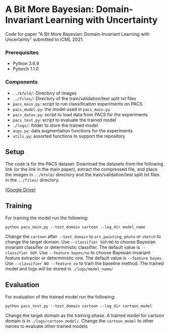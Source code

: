# A Bit More Bayesian: Domain-Invariant Learning with Uncertainty
Code for paper "A Bit More Bayesian: Domain-Invariant Learning with Uncertainty" submitted to ICML 2021.

### Prerequisites
 - Python 3.6.9
 - Pytorch 1.1.0

### Components
 - `../kfold/`: Directory of images
 - `../files/`: Directory of the train/validation/test split txt files
 - `pacs_main.py`: script to run classification experiments on PACS
 - `pacs_model.py`: the model used in `pacs_main.py`
 - `pacs_datas.py`: script to load data from PACS for the experiments
 - `pacs_test.py`: script to evaluate the trained model
 - `./logs/`: folder to store the trained model
 - `augs.py`: data augmentation functions for the experiments
 - `utils.py`: assorted functions to support the repository
 


## Setup
The code is for the PACS dataset. Download the datasets from the following link (or the link in the main paper), extract the compressed file, and place the images in `../kfold/` directory and the train/validation/test split txt files in the `../files/` directory.

[[Google Drive](https://drive.google.com/drive/folders/0B6x7gtvErXgfUU1WcGY5SzdwZVk)]

## Training
For training the model run the following:
```
python pacs_main.py --test_domain cartoon --log_dir model_name
```
Change the `cartoon` after `--test_domain` to `art_painting`, `photo` or `sketch` to change the target domain.
Use `--classifier SGP/NO` to choose Bayesian invariant classifier or deterministic classifier. The default value is `--classifier SGP`.
Use `--feature bayes/no` to choose Bayesian invariant feature extractor or deterministic one. The default value is `--feature bayes`.
Use `--classifier NO --feature no` to train the baseline method.
The trained model and logs will be stored in `./logs/model_name/`

## Evaluation
For evaluation of the trained model run the following:
```
python pacs_test.py --test_domain cartoon --log_dir cartoon_model
```
Change the target domain as the training phase.
A trained model for cartoon domain is in `./logs/cartoon_model/`. Change the `cartoon_model` to other names to evaluate other trained models
